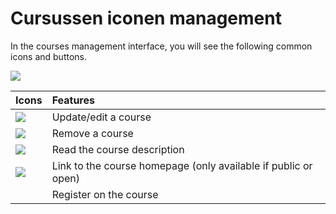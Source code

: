 # Cursussen iconen management

In the courses management interface, you will see the following common icons and buttons.

![](../../.gitbook/assets/images274%20%281%29.png)

| Icons | Features |
| :--- | :--- |
| ![](../../.gitbook/assets/graphics77%20%284%29.png) | Update/edit a course |
| ![](../../.gitbook/assets/images25%20%288%29.png) | Remove a course |
| ![](../../.gitbook/assets/images22%20%2810%29.png) | Read the course description |
| ![](../../.gitbook/assets/images23%20%287%29.png) | Link to the course homepage \(only available if public or open\) |
|  | Register on the course |

